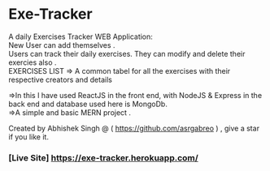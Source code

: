 # Exe-Tracker
A daily Exercises Tracker WEB Application:</br>
New User can add themselves .</br>
Users can track their daily exercises. They can modify and delete their exercies also .</br>
EXERCISES LIST => A common tabel for all the exercises with their respective creators and details </br>


=>In this I have used ReactJS in the front end, with NodeJS & Express in the back end and database used here is MongoDb.</br>
=>A simple and basic MERN project .</br>

Created by Abhishek Singh @ ( https://github.com/asrgabreo ) , give a star if you like it.</br>

### [Live Site] https://exe-tracker.herokuapp.com/ 

